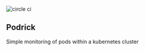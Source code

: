 


![circle ci](https://circleci.com/gh/TimWoolford/podrick.svg?style=shield&circle-token=06590d2fe2cfc6cf49c73bdc8bad2b6fc0c31e5f)

## Podrick 

Simple monitoring of pods within a kubernetes cluster